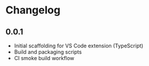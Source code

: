 # Changelog

## 0.0.1
- Initial scaffolding for VS Code extension (TypeScript)
- Build and packaging scripts
- CI smoke build workflow
